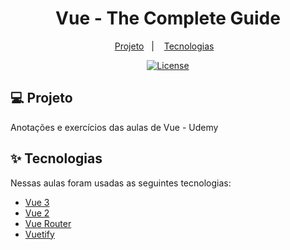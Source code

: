#

<h1 align="center">Vue - The Complete Guide</h1>

<p align="center">
  <a href="#-projeto">Projeto</a>&nbsp;&nbsp;&nbsp;|&nbsp;&nbsp;&nbsp;
  <a href="#-tecnologias">Tecnologias</a>&nbsp;&nbsp;&nbsp;
</p>

<p align="center">
  <a href="#-license">
    <img alt="License" src="https://img.shields.io/static/v1?label=license&message=MIT&color=4a79a5&labelColor=000000">
  </a>
</p>

## 💻 Projeto

Anotações e exercícios das aulas de Vue - Udemy

## ✨ Tecnologias

Nessas aulas foram usadas as seguintes tecnologias:

- [Vue 3](https://vuejs.org/)
- [Vue 2](https://vuejs.org/)
- [Vue Router](https://router.vuejs.org/)
- [Vuetify](https://vuetifyjs.com/en/)
